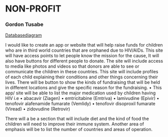 # NON-PROFIT

### Gordon Tusabe

[Databasediagram](NONPROFIDATABASEDIAGRAM5.pdf)

I would like to create an app or website that will help raise funds for children who are in third world countries that are orphaned due to HIV/AIDs. This site will have access points to let people know the mission for the cause,
 It will also have buttons for different people to donate.
The site will include access to media like photos and videos so that donors are able to see or communicate the children in these countries. This site will include profiles of each child explaining their conditions and other things concerning their lives.
There will be button to show the kinds of fundraising that will be held in different locations and give the specific reason for the fundraising. 
•	This app/ site will be able to list the major medication used by children having HIV i.e 
•	 abacavir (Ziagen)
•	emtricitabine (Emtriva)
•	lamivudine (Epivir)
•	tenofovir alafenamide fumarate (Vemlidy)
•	tenofovir disoproxil fumarate (Viread)
•	zidovudine (Retrovir)

There will a be a section that will include diet and the kind of food the children will need to improve their immune system.
Another area of emphasis will be to list the number of countries and areas of operation.
 
